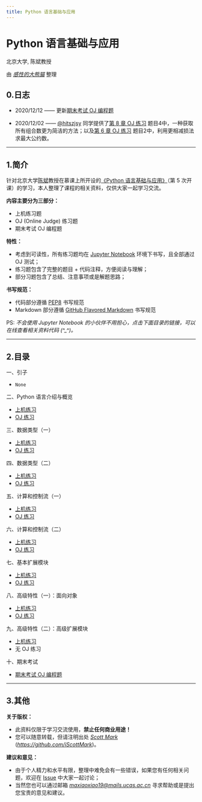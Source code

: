 ```yaml
---
title: Python 语言基础与应用
---
```


# Python 语言基础与应用

北京大学, 陈斌教授

由 [*感性的大熊猫*](https://github.com/iScottMark) 整理

## 0.日志

* 2020/12/12 —— 更新[期末考试 OJ 编程题](./final_exam.ipynb)

* 2020/12/02 —— [@hitszjsy](https://github.com/hitszjsy) 同学提供了[第 8 章 OJ 练习](./homework/homework8.ipynb) 题目4中，一种获取所有组合数更为简洁的方法；以及[第 6 章 OJ 练习](./homework/homework6.ipynb) 题目2中，利用更相减损法求最大公约数。

---

## 1.简介

针对北京大学[陈斌](https://www.icourse163.org/u/ykt1432655824951?userId=6537518)教授在慕课上所开设的[《Python 语言基础与应用》](https://www.icourse163.org/course/PKU-1003479006)（第 5 次开课）的学习，本人整理了课程的相关资料，仅供大家一起学习交流。

**内容主要分为三部分：**

* 上机练习题
* OJ (Online Judge) 练习题
* 期末考试 OJ 编程题

**特性：**

* 考虑到可读性，所有练习题均在 [Jupyter Notebook](https://jupyter.org/) 环境下书写，且全部通过 OJ 测试；
* 练习题包含了完整的题目 + 代码注释，方便阅读与理解；
* 部分习题包含了总结、注意事项或是解题思路；

**书写规范：**

* 代码部分遵循 [PEP8](https://python-guide.gitbooks.io/python-style-guide/content/style-guide/) 书写规范
* Markdown 部分遵循 [GitHub Flavored Markdown](https://github.github.com/gfm/) 书写规范

PS: *不会使用 Jupyter Notebook 的小伙伴不用担心，点击下面目录的链接，可以在线查看相关资料代码 (\^_\^)。*

---

## 2.目录

一、引子

* `None`

二、Python 语言介绍与概览

* [上机练习](https://github.com/iScottMark/Learn_Py/blob/master/exercise/exercise2.ipynb)
* [OJ 练习](https://github.com/iScottMark/Learn_Py/blob/master/homework/homework2.ipynb)

三、数据类型（一）

* [上机练习](https://github.com/iScottMark/Learn_Py/blob/master/exercise/exercise3.ipynb)
* [OJ 练习](https://github.com/iScottMark/Learn_Py/blob/master/homework/homework3.ipynb)

四、数据类型（二）

* [上机练习](https://github.com/iScottMark/Learn_Py/blob/master/exercise/exercise4.ipynb)
* [OJ 练习](https://github.com/iScottMark/Learn_Py/blob/master/homework/homework4.ipynb)

五、计算和控制流（一）

* [上机练习](https://github.com/iScottMark/Learn_Py/blob/master/exercise/exercise5.ipynb)
* [OJ 练习](https://github.com/iScottMark/Learn_Py/blob/master/homework/homework5.ipynb)

六、计算和控制流（二）

* [上机练习](https://github.com/iScottMark/Learn_Py/blob/master/exercise/exercise6.ipynb)
* [OJ 练习](https://github.com/iScottMark/Learn_Py/blob/master/homework/homework6.ipynb)

七、基本扩展模块

* [上机练习](https://github.com/iScottMark/Learn_Py/blob/master/exercise/exercise7.ipynb)
* [OJ 练习](https://github.com/iScottMark/Learn_Py/blob/master/homework/homework7.ipynb)

八、高级特性（一）：面向对象

* [上机练习](https://github.com/iScottMark/Learn_Py/blob/master/exercise/exercise8.ipynb)
* [OJ 练习](https://github.com/iScottMark/Learn_Py/blob/master/homework/homework8.ipynb)

九、高级特性（二）：高级扩展模块

* [上机练习](https://github.com/iScottMark/Learn_Py/blob/master/exercise/exercise9.ipynb)
* 无 OJ 练习

十、期末考试

* [期末考试 OJ 编程题](https://github.com/iScottMark/Learn_Py/blob/master/final_exam.ipynb)

---

## 3.其他

**关于版权：**

* 此资料仅限于学习交流使用，**禁止任何商业用途！**
* 您可以随意转载，但请注明出处 [*Scott Mark*](https://github.com/iScottMark) (*<https://github.com/iScottMark>*)。

**建议和意见：**

* 由于个人精力和水平有限，整理中难免会有一些错误，如果您有任何相关问题，欢迎在 [Issue](https://github.com/iScottMark/Learn_Py/issues) 中大家一起讨论；
* 当然您也可以通过邮箱 *maxiaoxiao19@mails.ucas.ac.cn* 寻求帮助或是提出您宝贵的意见和建议。
